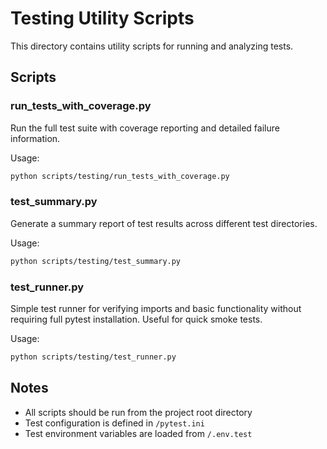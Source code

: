 # Testing Utility Scripts

This directory contains utility scripts for running and analyzing tests.

## Scripts

### run_tests_with_coverage.py

Run the full test suite with coverage reporting and detailed failure information.

Usage:

```bash
python scripts/testing/run_tests_with_coverage.py
```

### test_summary.py

Generate a summary report of test results across different test directories.

Usage:

```bash
python scripts/testing/test_summary.py
```

### test_runner.py

Simple test runner for verifying imports and basic functionality without requiring full pytest installation. Useful for quick smoke tests.

Usage:

```bash
python scripts/testing/test_runner.py
```

## Notes

- All scripts should be run from the project root directory
- Test configuration is defined in `/pytest.ini`
- Test environment variables are loaded from `/.env.test`
